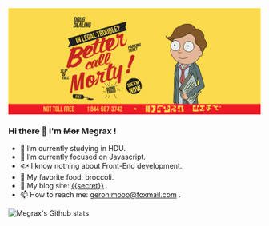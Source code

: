 <img align="center" src="https://github.com/Megrax/Megrax/blob/main/bettercallmorty.PNG" />

### Hi there 👋 I'm <strong><del>Mor</del></strong> Megrax !

<!--
**Megrax/Megrax** is a ✨ _special_ ✨ repository because its `README.md` (this file) appears on your GitHub profile.

Here are some ideas to get you started:

- 🔭 I’m currently working on ...
- 🌱 I’m currently learning ...
- 👯 I’m looking to collaborate on ...
- 🤔 I’m looking for help with ...
- 💬 Ask me about ...
- 📫 How to reach me: ...
- 😄 Pronouns: ...
- ⚡ Fun fact: ...
-->

- 🎒 I’m currently studying in HDU. 
- 🌱 I’m currently focused on Javascript. 
- 🐟 I know nothing about Front-End development.
- 🥦 My favorite food: broccoli.
- 📌 My blog site: [{{secret}}](#) .
- 📫 How to reach me:  geronimooo@foxmail.com .

<!--START_SECTION:waka-->
<!--END_SECTION:waka-->

![Megrax's Github stats](https://github-readme-stats.vercel.app/api?username=Megrax&show_icons=true)

